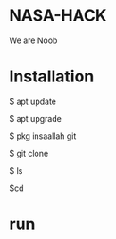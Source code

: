 # NASA-HACK
We are Noob


# Installation

$ apt update

$ apt upgrade

$ pkg insaallah git

$ git clone 

$ ls

$cd

# run
